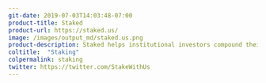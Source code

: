 ```yaml
---
git-date: 2019-07-03T14:03:48-07:00
product-title: Staked
product-url: https://staked.us/
image: /images/output_md/staked.us.png
product-description: Staked helps institutional investors compound their crypto by 5% - 100% annually through staking and lending.
coltitle:  "Staking"
colpermalink: staking
twitter: https://twitter.com/StakeWithUs
---
```

